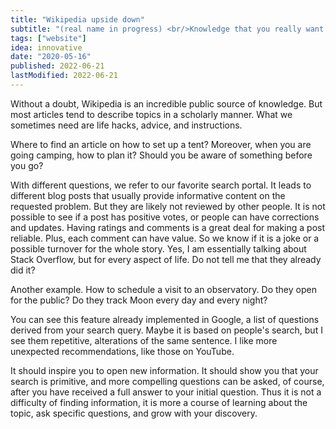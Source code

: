 ```yaml
---
title: "Wikipedia upside down"
subtitle: "(real name in progress) <br/>Knowledge that you really want to know"
tags: ["website"]
idea: innovative
date: "2020-05-16"
published: 2022-06-21
lastModified: 2022-06-21
---
```


Without a doubt, Wikipedia is an incredible public source of knowledge. But most articles tend to describe topics in a scholarly manner. What we sometimes need are life hacks, advice, and instructions.

Where to find an article on how to set up a tent? Moreover, when you are going camping, how to plan it? Should you be aware of something before you go?

With different questions, we refer to our favorite search portal. It leads to different blog posts that usually provide informative content on the requested problem. But they are likely not reviewed by other people. It is not possible to see if a post has positive votes, or people can have corrections and updates. Having ratings and comments is a great deal for making a post reliable. Plus, each comment can have value. So we know if it is a joke or a possible turnover for the whole story. Yes, I am essentially talking about Stack Overflow, but for every aspect of life. Do not tell me that they already did it?

Another example. How to schedule a visit to an observatory. Do they open for the public? Do they track Moon every day and every night?

You can see this feature already implemented in Google, a list of questions derived from your search query. Maybe it is based on people's search, but I see them repetitive, alterations of the same sentence. I like more unexpected recommendations, like those on YouTube. 

It should inspire you to open new information. It should show you that your search is primitive, and more compelling questions can be asked, of course, after you have received a full answer to your initial question. Thus it is not a difficulty of finding information, it is more a course of learning about the topic, ask specific questions, and grow with your discovery.